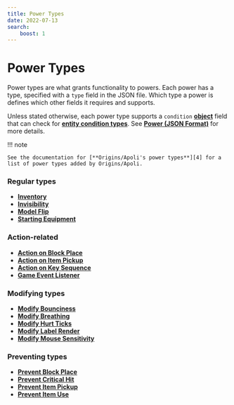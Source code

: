 ```yaml
---
title: Power Types
date: 2022-07-13
search:
    boost: 1
---
```


#   Power Types

Power types are what grants functionality to powers. Each power has a type, specified with a `type` field in the JSON file. Which type a power is defines which other fields it requires and supports.

Unless stated otherwise, each power type supports a `condition` [**object**][1] field that can check for [**entity condition types**][2]. See [**Power (JSON Format)**][3] for more details.

!!! note

    See the documentation for [**Origins/Apoli's power types**][4] for a list of power types added by Origins/Apoli.


### Regular types

* [**Inventory**](power_types/inventory.md)
* [**Invisibility**](power_types/invisibility.md)
* [**Model Flip**](power_types/model_flip.md)
* [**Starting Equipment**](power_types/starting_equipment.md)


### Action-related

* [**Action on Block Place**](power_types/action_on_block_place.md)
* [**Action on Item Pickup**](power_types/action_on_item_pickup.md)
* [**Action on Key Sequence**](power_types/action_on_key_sequence.md)
* [**Game Event Listener**](power_types/game_event_listener.md)


### Modifying types

* [**Modify Bounciness**](power_types/modify_bounciness.md)
* [**Modify Breathing**](power_types/modify_breathing.md)
* [**Modify Hurt Ticks**](power_types/modify_hurt_ticks.md)
* [**Modify Label Render**](power_types/modify_label_render.md)
* [**Modify Mouse Sensitivity**](power_types/modify_mouse_sensitivity.md)


### Preventing types

* [**Prevent Block Place**](power_types/prevent_block_place.md)
* [**Prevent Critical Hit**](power_types/prevent_critical_hit.md)
* [**Prevent Item Pickup**](power_types/prevent_item_pickup.md)
* [**Prevent Item Use**](power_types/prevent_item_use.md)



[1]: https://origins.readthedocs.io/en/latest/types/data_types/object
[2]: entity_condition_types.md
[3]: https://origins.readthedocs.io/en/latest/json/power
[4]: https://origins.readthedocs.io/en/latest/types/power_types
